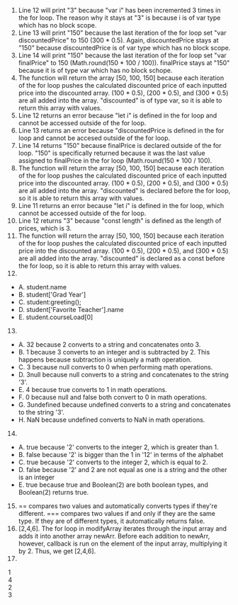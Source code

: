 1. Line 12 will print "3" because "var i" has been incremented 3 times in the for loop. The reason why it stays at "3" is because i is of var type which has no block scope.
2. Line 13 will print "150" because the last iteration of the for loop set "var discountedPrice" to 150 (300 * 0.5). Again, discountedPrice stays at "150" because discountedPrice is of var type which has no block scope.
3. Line 14 will print "150" because the last iteration of the for loop set "var finalPrice" to 150 (Math.round(150 * 100 / 100)). finalPrice stays at "150" because it is of type var which has no block schope.
4. The function will return the array [50, 100, 150] because each iteration of the for loop pushes the calculated discounted price of each inputted price into the discounted array. (100 * 0.5), (200 * 0.5), and (300 * 0.5) are all added into the array. "discounted" is of type var, so it is able to return this array with values.
5. Line 12 returns an error because "let i" is defined in the for loop and cannot be accessed outside of the for loop.
6. Line 13 returns an error because "discountedPrice is defined in the for loop and cannot be accesed outside of the for loop.
7. Line 14 returns "150" because finalPrice is declared outside of the for loop. "150" is specifically returned because it was the last value assigned to finalPrice in the for loop (Math.round(150 * 100 / 100).
8. The function will return the array [50, 100, 150] because each iteration of the for loop pushes the calculated discounted price of each inputted price into the discounted array. (100 * 0.5), (200 * 0.5), and (300 * 0.5) are all added into the array. "discounted" is declared before the for loop, so it is able to return this array with values.
9. Line 11 returns an error because "let i" is defined in the for loop, which cannot be accessed outside of the for loop.
10. Line 12 returns "3" because "const length" is defined as the length of prices, which is 3.
11. The function will return the array [50, 100, 150] because each iteration of the for loop pushes the calculated discounted price of each inputted price into the discounted array. (100 * 0.5), (200 * 0.5), and (300 * 0.5) are all added into the array. "discounted" is declared as a const before the for loop, so it is able to return this array with values.
12.
- A. student.name
- B. student['Grad Year']
- C. student:greeting();
- D. student['Favorite Teacher'].name
- E. student.courseLoad[0]
13.
- A. 32 because 2 converts to a string and concatenates onto 3.
- B. 1 because 3 converts to an integer and is subtracted by 2. This happens because subtraction is uniquely a math operation.
- C. 3 because null converts to 0 when performing math operations.
- D. 3null because null converts to a string and concatenates to the string '3'.
- E. 4 because true converts to 1 in math operations.
- F. 0 because null and false both convert to 0 in math operations.
- G. 3undefined because undefined converts to a string and concatenates to the string '3'.
- H. NaN because undefined converts to NaN in math operations.
14.
- A. true because '2' converts to the integer 2, which is greater than 1.
- B. false because '2' is bigger than the 1 in '12' in terms of the alphabet
- C. true because '2' converts to the integer 2, which is equal to 2.
- D. false because '2' and 2 are not equal as one is a string and the other is an integer
- E. true because true and Boolean(2) are both boolean types, and Boolean(2) returns true.
15. == compares two values and automatically converts types if they're different. === compares two values if and only if they are the same type. If they are of different types, it automatically returns false.
17. [2,4,6]. The for loop in modifyArray iterates through the input array and adds it into another array newArr. Before each addition to newArr, however, callback is run on the element of the input array, multiplying it by 2. Thus, we get [2,4,6].
19.
1  
4  
2  
3  
